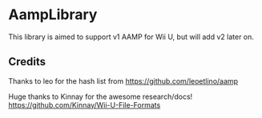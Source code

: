 # AampLibrary

This library is aimed to support v1 AAMP for Wii U, but will add v2 later on.

## Credits

Thanks to leo for the hash list from https://github.com/leoetlino/aamp

Huge thanks to Kinnay for the awesome research/docs! https://github.com/Kinnay/Wii-U-File-Formats
